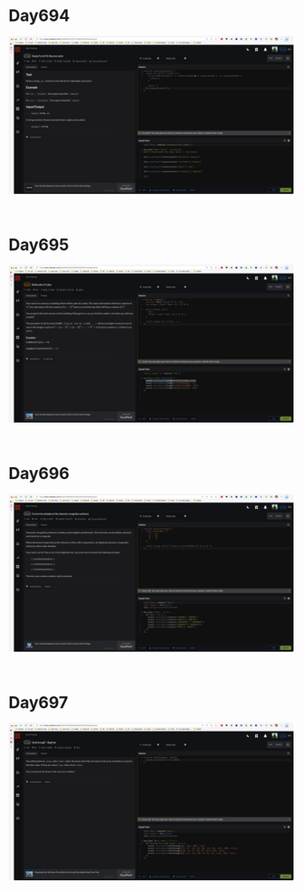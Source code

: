 # Day694

![day694](2306img.assets/day694.png)

&nbsp;

# Day695

![day695](2306img.assets/day695.png)

&nbsp;

# Day696

![day696](2306img.assets/day696.png)

&nbsp;

# Day697

![day697](2306img.assets/day697.png)